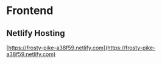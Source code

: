 # Frontend

## Netlify Hosting

[https://frosty-pike-a38f59.netlify.com](https://frosty-pike-a38f59.netlify.com)
